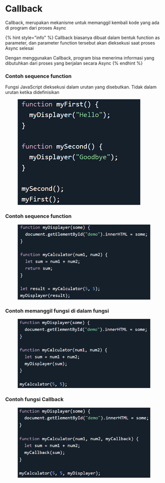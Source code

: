 # Callback

Callback, merupakan mekanisme untuk memanggil kembali kode yang ada di program dari proses Async

{% hint style="info" %}
Callback biasanya dibuat dalam bentuk function as parameter, dan parameter function tersebut akan dieksekusi saat proses Async selesai

Dengan menggunakan Callback, program bisa menerima informasi yang dibutuhkan dari proses yang berjalan secara Async
{% endhint %}

### Contoh sequence function

Fungsi JavaScript dieksekusi dalam urutan yang disebutkan. Tidak dalam urutan ketika didefinisikan

<figure><img src="../.gitbook/assets/image (8).png" alt=""><figcaption></figcaption></figure>

### Contoh sequence function

<figure><img src="../.gitbook/assets/image (7).png" alt=""><figcaption></figcaption></figure>

### Contoh memanggil fungsi di dalam fungsi

<figure><img src="../.gitbook/assets/image.png" alt=""><figcaption></figcaption></figure>

### Contoh fungsi Callback

<figure><img src="../.gitbook/assets/image (6).png" alt=""><figcaption></figcaption></figure>

